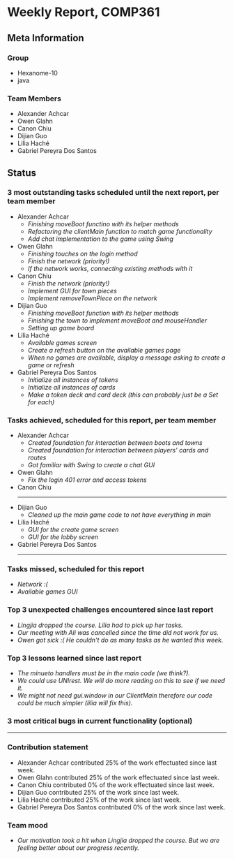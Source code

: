 # Weekly Report, COMP361

## Meta Information

### Group

 * Hexanome-10
 * java

### Team Members

 * Alexander Achcar
 * Owen Glahn
 * Canon Chiu
 * Dijian Guo
 * Lilia Haché
 * Gabriel Pereyra Dos Santos

## Status

### 3 most outstanding tasks scheduled until the next report, per team member

 * Alexander Achcar
   * *Finishing moveBoot functino with its helper methods*
   * *Refactoring the clientMain function to match game functionality*
   * *Add chat implementation to the game using Swing* 
 * Owen Glahn
   * *Finishing touches on the login method* 
   * *Finish the network (priority!)*
   * *If the network works, connecting existing methods with it*
 * Canon Chiu
   * *Finish the network (priority!)*
   * *Implement GUI for town pieces*
   * *Implement removeTownPiece on the network*
 * Dijian Guo
   * *Finishing moveBoot function with its helper methods*
   * *Finishing the town to implement moveBoot and mouseHandler*
   * *Setting up game board*
 * Lilia Haché
   * *Available games screen*
   * *Create a refresh button on the available games page*
   * *When no games are available, display a message asking to create a game or refresh*
 * Gabriel Pereyra Dos Santos
   * *Initialize all instances of tokens*
   * *Initialize all instances of cards*
   * *Make a token deck and card deck (this can probably just be a Set for each)*
   
### Tasks achieved, scheduled for this report, per team member

 * Alexander Achcar
   * *Created foundation for interaction between boots and towns*
   * *Created foundation for interaction between players' cards and routes*
   * *Got familiar with Swing to create a chat GUI*
 * Owen Glahn
   * *Fix the login 401 error and access tokens*
 * Canon Chiu
   * **
 * Dijian Guo
   * *Cleaned up the main game code to not have everything in main*
 * Lilia Haché
   * *GUI for the create game screen*
   * *GUI for the lobby screen*
 * Gabriel Pereyra Dos Santos
   * **

### Tasks missed, scheduled for this report

 * *Network :(*
 * *Available games GUI*

### Top 3 unexpected challenges encountered since last report

 * *Lingjia dropped the course. Lilia had to pick up her tasks.*
 * *Our meeting with Ali was cancelled since the time did not work for us.*
 * *Owen got sick :( He couldn't do as many tasks as he wanted this week.*

### Top 3 lessons learned since last report

 * *The minueto handlers must be in the main code (we think?).*
 * *We could use UNIrest. We will do more reading on this to see if we need it.*
 * *We might not need gui.window in our ClientMain therefore our code could be much simpler (lilia will fix this).*

### 3 most critical bugs in current functionality (optional)

 * **

### Contribution statement

 * Alexander Achcar contributed 25% of the work effectuated since last week.
 * Owen Glahn contributed 25% of the work effectuated since last week.
 * Canon Chiu contributed 0% of the work effectuated since last week.
 * Dijian Guo contributed 25% of the work since last week.
 * Lilia Haché contributed 25% of the work since last week.
 * Gabriel Pereyra Dos Santos contributed 0% of the work since last week.

### Team mood

* *Our motivation took a hit when Lingjia dropped the course. But we are feeling better about our progress recently.*
